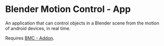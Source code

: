 # Blender Motion Control - App

An application that can control objects in a Blender scene from the motion of android devices, in real time.

Requires [BMC - Addon](https://github.com/pixup1/BMC-Addon).
